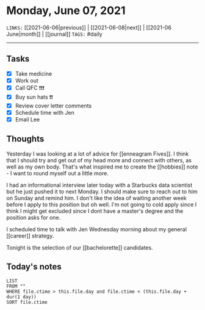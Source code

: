 # Monday, June 07, 2021
`LINKS:` [[2021-06-06|previous]]  | [[2021-06-08|next]] |  [[2021-06 June|month]] | [[journal]]
`TAGS:` #daily

---
## Tasks
- [x]  Take medicine
- [x]  Work out
- [x] Call QFC ❗️❗️❗️
- [X] Buy sun hats ❗️❗️
- [x] Review cover letter comments
- [x] Schedule time with Jen 
- [x] Email Lee

## Thoughts
Yesterday I was looking at a lot of advice for [[enneagram Fives]]. I think that I should try and get out of my head more and connect with others, as well as my own body. That's what inspired me to create the [[hobbies]] note - I want to round myself out a little more. 

I had an informational interview later today with a Starbucks data scientist but he just pushed it to next Monday. I should make sure to reach out to him on Sunday and remind him. I don't like the idea of waiting another week before I apply to this position but oh well. I'm not going to cold apply since I think I might get excluded since I dont have a master's degree and the position asks for one.

I scheduled time to talk with Jen Wednesday morning about my general [[career]] strategy.

Tonight is the selection of our [[bachelorette]] candidates. 

## Today's notes
```dataview
LIST 
FROM ""
WHERE file.ctime > this.file.day and file.ctime < (this.file.day + dur(1 day))
SORT file.ctime
```
